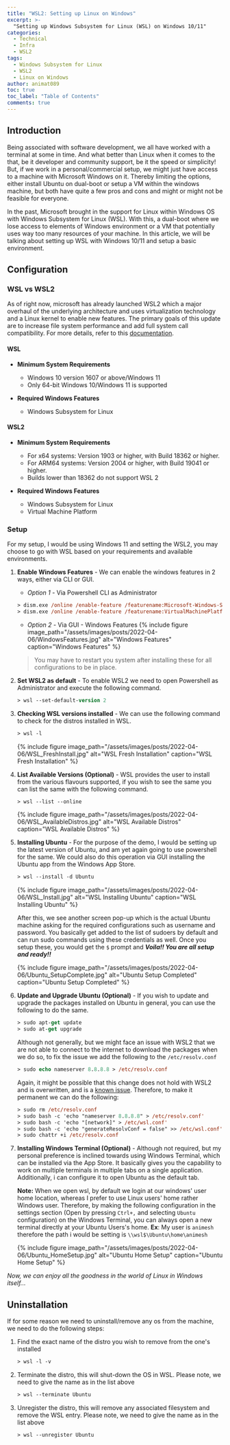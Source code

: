 ```yaml
---
title: "WSL2: Setting up Linux on Windows"
excerpt: >-
  "Setting up Windows Subsystem for Linux (WSL) on Windows 10/11"
categories:
  - Technical
  - Infra
  - WSL2
tags:
  - Windows Subsystem for Linux
  - WSL2
  - Linux on Windows
author: animat089
toc: true
toc_label: "Table of Contents"
comments: true
---
```


## Introduction

Being associated with software development, we all have worked with a terminal at some in time. And what better than Linux when it comes to the that, be it developer and community support, be it the speed or simplicity! But, if we work in a personal/commercial setup, we might just have access to a machine with Microsoft Windows on it. Thereby limiting the options, either install Ubuntu on dual-boot or setup a VM within the windows machine, but both have quite a few pros and cons and might or might not be feasible for everyone.

In the past, Microsoft brought in the support for Linux within Windows OS with Windows Subsystem for Linux (WSL). With this, a dual-boot where we lose access to elements of Windows environment or a VM that potentially uses way too many resources of your machine. In this article, we will be talking about setting up WSL with Windows 10/11 and setup a basic environment.

## Configuration

### WSL vs WSL2

As of right now, microsoft has already launched WSL2 which a major overhaul of the underlying architecture and uses virtualization technology and a Linux kernel to enable new features. The primary goals of this update are to increase file system performance and add full system call compatibility. For more details, refer to this [documentation](https://docs.microsoft.com/en-us/windows/wsl/compare-versions).

#### WSL

- **Minimum System Requirements**
  - Windows 10 version 1607 or above/Windows 11
  - Only 64-bit Windows 10/Windows 11 is supported

- **Required Windows Features**
  - Windows Subsystem for Linux

#### WSL2

- **Minimum System Requirements**
  - For x64 systems: Version 1903 or higher, with Build 18362 or higher.
  - For ARM64 systems: Version 2004 or higher, with Build 19041 or higher.
  - Builds lower than 18362 do not support WSL 2

- **Required Windows Features**
  - Windows Subsystem for Linux
  - Virtual Machine Platform

### Setup

For my setup, I would be using Windows 11 and setting the WSL2, you may choose to go with WSL based on your requirements and available environments.

1. **Enable Windows Features** - We can enable the windows features in 2 ways, either via CLI or GUI.
   - *Option 1* - Via Powershell CLI as Administrator

   ```ps
   > dism.exe /online /enable-feature /featurename:Microsoft-Windows-Subsystem-Linux /all /norestart
   > dism.exe /online /enable-feature /featurename:VirtualMachinePlatform /all /norestart
   ```

   - *Option 2* - Via GUI - Windows Features
   {% include figure image_path="/assets/images/posts/2022-04-06/WindowsFeatures.jpg" alt="Windows Features" caption="Windows Features" %}

   > You may have to restart you system after installing these for all configurations to be in place.

2. **Set WSL2 as default** - To enable WSL2 we need to open Powershell as Administrator and execute the following command.
   
   ```ps
   > wsl --set-default-version 2
   ```

3. **Checking WSL versions installed** - We can use the following command to check for the distros installed in WSL.
   
   ```ps
   > wsl -l
   ```

   {% include figure image_path="/assets/images/posts/2022-04-06/WSL_FreshInstall.jpg" alt="WSL Fresh Installation" caption="WSL Fresh Installation" %}

4. **List Available Versions (Optional)** - WSL provides the user to install from the various flavours supported, if you wish to see the same you can list the same with the following command.

   ```ps
   > wsl --list --online
   ```
   
   {% include figure image_path="/assets/images/posts/2022-04-06/WSL_AvailableDistros.jpg" alt="WSL Available Distros" caption="WSL Available Distros" %}

5. **Installing Ubuntu** - For the purpose of the demo, I would be setting up the latest version of Ubuntu, and am yet again going to use powershell for the same. We could also do this operation via GUI installing the Ubuntu app from the Windows App Store.

   ```ps
   > wsl --install -d Ubuntu
   ```
   
   {% include figure image_path="/assets/images/posts/2022-04-06/WSL_Install.jpg" alt="WSL Installing Ubuntu" caption="WSL Installing Ubuntu" %}

   After this, we see another screen pop-up which is the actual Ubuntu machine asking for the required  configurations such as username and password. You basically get added to the list of sudoers by default and can run sudo commands using these credentials as well. Once you setup these, you would get the `$` prompt and _**Voila!! You are all setup and ready!!**_

   {% include figure image_path="/assets/images/posts/2022-04-06/Ubuntu_SetupComplete.jpg" alt="Ubuntu Setup Completed" caption="Ubuntu Setup Completed" %}

6. **Update and Upgrade Ubuntu (Optional)** - If you wish to update and upgrade the packages installed on Ubuntu in general, you can use the following to do the same.

   ```ps
   > sudo apt-get update
   > sudo at-get upgrade
   ```

   Although not generally, but we might face an issue with WSL2 that we are not able to connect to the internet to download the packages when we do so, to fix the issue we add the following to the `/etc/resolv.conf`

   ```ps
   > sudo echo nameserver 8.8.8.8 > /etc/resolv.conf
   ```

   Again, it might be possible that this change does not hold with WSL2 and is overwritten, and is a [known issue](https://github.com/microsoft/WSL/issues/5420#issuecomment-646479747). Therefore, to make it permanent we can do the following:

   ```ps
   > sudo rm /etc/resolv.conf
   > sudo bash -c 'echo "nameserver 8.8.8.8" > /etc/resolv.conf'
   > sudo bash -c 'echo "[network]" > /etc/wsl.conf'
   > sudo bash -c 'echo "generateResolvConf = false" >> /etc/wsl.conf'
   > sudo chattr +i /etc/resolv.conf
   ```

7. **Installing Windows Terminal (Optional)** - Although not required, but my personal preference is inclined towards using Windows Terminal, which can be installed via the App Store. It basically gives you the capability to work on multiple terminals in multiple tabs on a single application. Additionally, i can configure it to open Ubuntu as the default tab.

   **Note:** When we open wsl, by default we login at our windows' user home location, whereas I prefer to use Linux users' home rather Windows user. Therefore, by making the following configuration in the settings section (Open by pressing `Ctrl+,` and selecting `Ubuntu` configuration) on the Windows Terminal, you can always open a new terminal directly at your Ubuntu Users's home. **Ex**: My user is `animesh` therefore the path i would be setting is `\\wsl$\Ubuntu\home\animesh`

   {% include figure image_path="/assets/images/posts/2022-04-06/Ubuntu_HomeSetup.jpg" alt="Ubuntu Home Setup" caption="Ubuntu Home Setup" %}

*Now, we can enjoy all the goodness in the world of Linux in Windows itself...*

## Uninstallation

If for some reason we need to uninstall/remove any os from the machine, we need to do the following steps:

1. Find the exact name of the distro you wish to remove from the one's installed
  
   ```ps
   > wsl -l -v
   ```

2. Terminate the distro, this will shut-down the OS in WSL. Please note, we need to give the name as in the list above
  
   ```ps
   > wsl --terminate Ubuntu
   ```

3. Unregister the distro, this will remove any associated filesystem and remove the WSL entry. Please note, we need to give the name as in the list above
  
   ```ps
   > wsl --unregister Ubuntu
   ```

